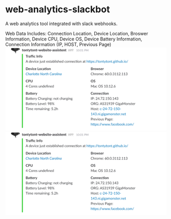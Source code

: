# web-analytics-slackbot
A web analytics tool integrated with slack webhooks.

Web Data Includes:
Connection Location, Device Location, Broswer Information, Device CPU, Device OS, Device Battery Information, Connection Information (IP, HOST, Previous Page)
![Alt text](/Example-1.png?raw=true "Example 1")
![Alt text](/Example-1.png?raw=true "Example 2")